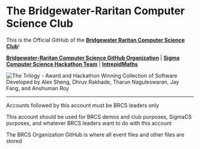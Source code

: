 # The Bridgewater-Raritan Computer Science Club

This is the Official GitHub of the [**Bridgewater Raritan Computer Science Club**](https://brcomputerscience.github.io)!

[**Bridgewater-Raritan Computer Science GitHub Organization**](https://github.com/brcomputerscience-org) | [**Sigma Computer Science Hackathon Team**](https://github.com/sigmacompsci) | [**IntrepidMaths**](https://github.com/intrepidmaths)

![The Trilogy - Award and Hackathon Winning Collection of Software Developed by Alex Sheng, Dhruv Rakhade, Tharun Naguleswaran, Jay Fang, and Anshuman Roy](https://github.com/intrepidbird/intrepidbird/assets/140008493/8262ffb0-2d45-48d6-89f9-2f69db240a7d)

------------------------

Accounts followed by this account must be BRCS leaders only

This account should be used for BRCS demos and club purposes, SigmaCS purposes, and whatever BRCS leaders want to do with this account

The BRCS Organization GitHub is where all event files and other files are stored
